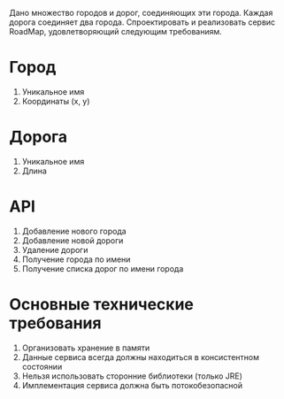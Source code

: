 Дано множество городов и дорог, соединяющих эти города. Каждая дорога соединяет два города.
Спроектировать и реализовать сервис RoadMap, удовлетворяющий следующим требованиям.
#	Город
1.	Уникальное имя
2.	Координаты (x, y)

#	Дорога
1.	Уникальное имя
2.	Длина

#	API
1.	Добавление нового города
2.	Добавление новой дороги
3.	Удаление дороги
4.	Получение города по имени
5.	Получение списка дорог по имени города

#	Основные технические требования
1.	Организовать хранение в памяти
2.	Данные сервиса всегда должны находиться в консистентном состоянии
3.	Нельзя использовать сторонние библиотеки (только JRE)
4.	Имплементация сервиса должна быть потокобезопасной
